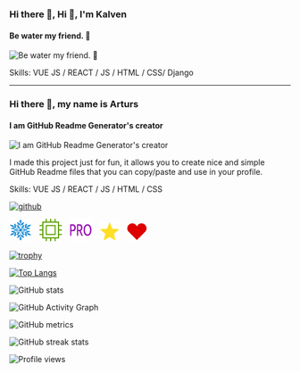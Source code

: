 ### Hi there 👋, Hi 👋, I'm Kalven
#### Be water my friend. 👊
![Be water my friend. 👊](https://c.tenor.com/wtFkA-UiAN4AAAAC/vaporwave.gif)


Skills: VUE JS / REACT / JS / HTML / CSS/ Django

------------------------------------------------------------------------------------------------------------------------------------------------
### Hi there 👋, my name is Arturs
#### I am GitHub Readme Generator's creator
![I am GitHub Readme Generator's creator](https://arturssmirnovs.github.io/github-profile-readme-generator/images/banner.png)

I made this project just for fun, it allows you to create nice and simple GitHub Readme files that you can copy/paste and use in your profile.

Skills: VUE JS / REACT / JS / HTML / CSS



[<img src='https://cdn.jsdelivr.net/npm/simple-icons@3.0.1/icons/github.svg' alt='github' height='40'>](https://github.com/KalvenDebig)  

<a href='https://archiveprogram.github.com/'><img src='https://raw.githubusercontent.com/acervenky/animated-github-badges/master/assets/acbadge.gif' width='40' height='40'></a> <a href='https://docs.github.com/en/developers'><img src='https://raw.githubusercontent.com/acervenky/animated-github-badges/master/assets/devbadge.gif' width='40' height='40'></a> <a href='https://github.com/pricing'><img src='https://raw.githubusercontent.com/acervenky/animated-github-badges/master/assets/pro.gif' width='40' height='40'></a> <a href='https://stars.github.com/'><img src='https://raw.githubusercontent.com/acervenky/animated-github-badges/master/assets/starbadge.gif' width='35' height='35'></a> <a href='https://docs.github.com/en/github/supporting-the-open-source-community-with-github-sponsors'><img src='https://raw.githubusercontent.com/acervenky/animated-github-badges/master/assets/sponsorbadge.gif' width='35' height='35'></a> 

[![trophy](https://github-profile-trophy.vercel.app/?username=KalvenDebig)](https://github.com/ryo-ma/github-profile-trophy)

[![Top Langs](https://github-readme-stats.vercel.app/api/top-langs/?username=KalvenDebig)](https://github.com/anuraghazra/github-readme-stats)

![GitHub stats](https://github-readme-stats.vercel.app/api?username=KalvenDebig&show_icons=true&count_private=true)  

![GitHub Activity Graph](https://activity-graph.herokuapp.com/graph?username=KalvenDebig)  

![GitHub metrics](https://metrics.lecoq.io/KalvenDebig)  

![GitHub streak stats](https://github-readme-streak-stats.herokuapp.com/?user=KalvenDebig)  

![Profile views](https://gpvc.arturio.dev/KalvenDebig)  



